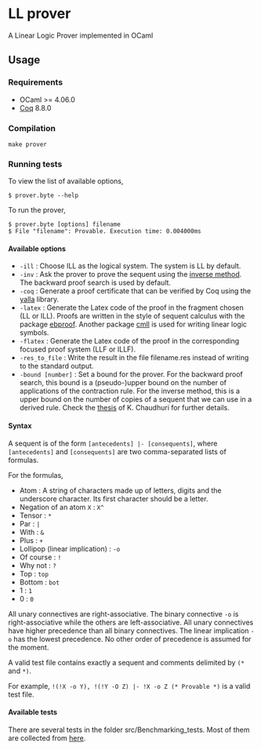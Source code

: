 # LL prover 
A Linear Logic Prover implemented in OCaml

## Usage 
### Requirements 
- OCaml >= 4.06.0 
- [Coq](https://coq.inria.fr/opam/www/using.html) 8.8.0 
  
### Compilation

```
make prover
```

### Running tests
To view the list of available options,
```
$ prover.byte --help
```

To run the prover,
```
$ prover.byte [options] filename
$ File "filename": Provable. Execution time: 0.004000ms
```

#### Available options 
- `-ill` : Choose ILL as the logical system. The system is LL by default.
- `-inv` : Ask the prover to prove the sequent using the [inverse method](http://reports-archive.adm.cs.cmu.edu/anon/2006/CMU-CS-06-162.pdf). The backward proof search is used by default.
- `-coq` : Generate a proof certificate that can be verified by Coq using the
  [yalla](https://github.com/olaure01/yalla/tree/working) library.
- `-latex` : Generate the Latex code of the proof in the fragment chosen (LL or ILL). Proofs are written in the style of sequent calculus with the package [ebproof](https://ctan.org/pkg/ebproof). Another package [cmll](https://ctan.org/pkg/cmll) is used for writing linear logic symbols.
- `-flatex` : Generate the Latex code of the proof in the corresponding focused proof system (LLF or ILLF).
- `-res_to_file` : Write the result in the file filename.res instead of writing to the standard output.
- `-bound [number]` : Set a bound for the prover. For the backward proof search, this bound is a (pseudo-)upper bound on the number of applications of the contraction rule. For the inverse method, this is a upper bound on the number of copies of a sequent that we can use in a derived rule. Check the [thesis](http://reports-archive.adm.cs.cmu.edu/anon/2006/CMU-CS-06-162.pdf) of K. Chaudhuri for further details.

#### Syntax 
A sequent is of the form ` [antecedents] |- [consequents] `, where `[antecedents]` and `[consequents]` are two comma-separated lists of formulas.

For the formulas,
- Atom : A string of characters made up of letters, digits and the underscore character. Its first character should be a letter.
- Negation of an atom `X` : `X^`  
- Tensor : `*` 
- Par : `|` 
- With : `&`
- Plus : `+`
- Lollipop (linear implication) : `-o`
- Of course : `!`
- Why not : `?`
- Top : `top`
- Bottom : `bot`
- 1 : `1`
- 0 : `0`

All unary connectives are right-associative. The binary connective `-o` is right-associative while the others are left-associative. All unary connectives have higher precedence than all binary connectives. The linear implication `-o` has the lowest precedence. No other order of precedence is assumed for the moment.

A valid test file contains exactly a sequent and comments delimited by `(*` and `*)`.

For example, `!(!X -o Y), !(!Y -O Z) |- !X -o Z (* Provable *)` is a valid test file.

#### Available tests 
There are several tests in the folder src/Benchmarking\_tests. Most of them are collected from [here](https://github.com/carlosolarte/Benchmarking-Linear-Logic).
